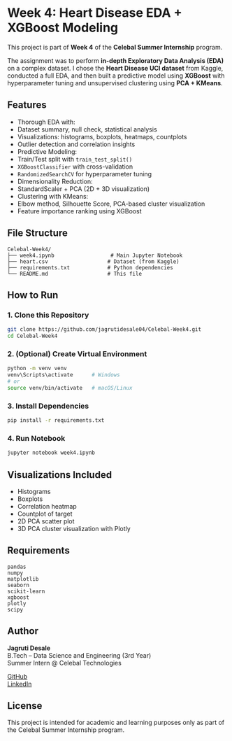#  Week 4: Heart Disease EDA + XGBoost Modeling

This project is part of **Week 4** of the **Celebal Summer Internship** program.

The assignment was to perform **in-depth Exploratory Data Analysis (EDA)** on a complex dataset. I chose the **Heart Disease UCI dataset** from Kaggle, conducted a full EDA, and then built a predictive model using **XGBoost** with hyperparameter tuning and unsupervised clustering using **PCA + KMeans**.

##  Features

-  Thorough EDA with:
  - Dataset summary, null check, statistical analysis
  - Visualizations: histograms, boxplots, heatmaps, countplots
  - Outlier detection and correlation insights
-  Predictive Modeling:
  - Train/Test split with `train_test_split()`
  - `XGBoostClassifier` with cross-validation
  - `RandomizedSearchCV` for hyperparameter tuning
-  Dimensionality Reduction:
  - StandardScaler + PCA (2D + 3D visualization)
-  Clustering with KMeans:
  - Elbow method, Silhouette Score, PCA-based cluster visualization
-  Feature importance ranking using XGBoost

##  File Structure

```
Celebal-Week4/
├── week4.ipynb                  # Main Jupyter Notebook
├── heart.csv                   # Dataset (from Kaggle)
├── requirements.txt            # Python dependencies
└── README.md                   # This file
```

##  How to Run

### 1. Clone this Repository

```bash
git clone https://github.com/jagrutidesale04/Celebal-Week4.git
cd Celebal-Week4
```

### 2. (Optional) Create Virtual Environment

```bash
python -m venv venv
venv\Scripts\activate      # Windows
# or
source venv/bin/activate   # macOS/Linux
```

### 3. Install Dependencies

```bash
pip install -r requirements.txt
```

### 4. Run Notebook

```bash
jupyter notebook week4.ipynb
```

## Visualizations Included

- Histograms
- Boxplots
- Correlation heatmap
- Countplot of target
- 2D PCA scatter plot
- 3D PCA cluster visualization with Plotly

##  Requirements

```
pandas
numpy
matplotlib
seaborn
scikit-learn
xgboost
plotly
scipy
```

##  Author

**Jagruti Desale**  
B.Tech – Data Science and Engineering (3rd Year)  
Summer Intern @ Celebal Technologies

 [GitHub](https://github.com/jagrutidesale04)  
 [LinkedIn](https://www.linkedin.com/in/jagruti-desale-jd04)

##  License

This project is intended for academic and learning purposes only as part of the Celebal Summer Internship program.
